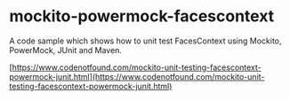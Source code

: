 # mockito-powermock-facescontext

A code sample which shows how to unit test FacesContext using Mockito, PowerMock, JUnit and Maven.

[https://www.codenotfound.com/mockito-unit-testing-facescontext-powermock-junit.html](https://www.codenotfound.com/mockito-unit-testing-facescontext-powermock-junit.html)
